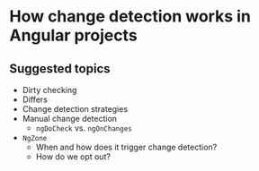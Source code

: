 # How change detection works in Angular projects

## Suggested topics
- Dirty checking
- Differs
- Change detection strategies
- Manual change detection
  - `ngDoCheck` vs. `ngOnChanges`
- `NgZone`
  - When and how does it trigger change detection?
  - How do we opt out?
